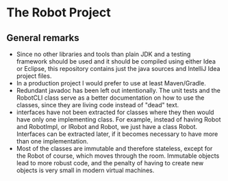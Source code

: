 # The Robot Project

## General remarks

* Since no other libraries and tools than plain JDK and a testing framework should be used and it should be compiled using either Idea or Eclipse, this repository contains just the java sources and IntelliJ Idea project files.
* In a production project I would prefer to use at least Maven/Gradle.
* Redundant javadoc has been left out intentionally. The unit tests and the RobotCLI class serve as a better documentation on how to use the classes, since they are living code instead of "dead" text.
* interfaces have not been extracted for classes where they then would have only one implementing class. For example, instead of having Robot and RobotImpl, or IRobot and Robot, we just have a class Robot. Interfaces can be extracted later, if it becomes necessary to have more than one implementation.
* Most of the classes are immutable and therefore stateless, except for the Robot of course, which moves through the room. Immutable objects lead to more robust code, and the penalty of having to create new objects is very small in modern virtual machines.



